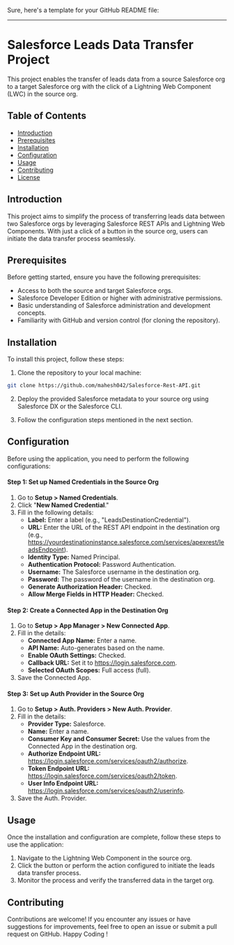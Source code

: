 Sure, here's a template for your GitHub README file:

---

# Salesforce Leads Data Transfer Project

This project enables the transfer of leads data from a source Salesforce org to a target Salesforce org with the click of a Lightning Web Component (LWC) in the source org.

## Table of Contents

- [Introduction](#introduction)
- [Prerequisites](#prerequisites)
- [Installation](#installation)
- [Configuration](#configuration)
- [Usage](#usage)
- [Contributing](#contributing)
- [License](#license)

## Introduction

This project aims to simplify the process of transferring leads data between two Salesforce orgs by leveraging Salesforce REST APIs and Lightning Web Components. With just a click of a button in the source org, users can initiate the data transfer process seamlessly.

## Prerequisites

Before getting started, ensure you have the following prerequisites:

- Access to both the source and target Salesforce orgs.
- Salesforce Developer Edition or higher with administrative permissions.
- Basic understanding of Salesforce administration and development concepts.
- Familiarity with GitHub and version control (for cloning the repository).


## Installation

To install this project, follow these steps:

1. Clone the repository to your local machine:

```bash
git clone https://github.com/mahesh042/Salesforce-Rest-API.git
```

2. Deploy the provided Salesforce metadata to your source org using Salesforce DX or the Salesforce CLI.

3. Follow the configuration steps mentioned in the next section.

## Configuration

Before using the application, you need to perform the following configurations:

#### Step 1: Set up Named Credentials in the Source Org

1. Go to **Setup > Named Credentials**.
2. Click "**New Named Credential**."
3. Fill in the following details:
   - **Label:** Enter a label (e.g., "LeadsDestinationCredential").
   - **URL:** Enter the URL of the REST API endpoint in the destination org (e.g., https://yourdestinationinstance.salesforce.com/services/apexrest/leadsEndpoint).
   - **Identity Type:** Named Principal.
   - **Authentication Protocol:** Password Authentication.
   - **Username:** The Salesforce username in the destination org.
   - **Password:** The password of the username in the destination org.
   - **Generate Authorization Header:** Checked.
   - **Allow Merge Fields in HTTP Header:** Checked.

#### Step 2: Create a Connected App in the Destination Org

1. Go to **Setup > App Manager > New Connected App**.
2. Fill in the details:
   - **Connected App Name:** Enter a name.
   - **API Name:** Auto-generates based on the name.
   - **Enable OAuth Settings:** Checked.
   - **Callback URL:** Set it to https://login.salesforce.com.
   - **Selected OAuth Scopes:** Full access (full).
3. Save the Connected App.

#### Step 3: Set up Auth Provider in the Source Org

1. Go to **Setup > Auth. Providers > New Auth. Provider**.
2. Fill in the details:
   - **Provider Type:** Salesforce.
   - **Name:** Enter a name.
   - **Consumer Key and Consumer Secret:** Use the values from the Connected App in the destination org.
   - **Authorize Endpoint URL:** https://login.salesforce.com/services/oauth2/authorize.
   - **Token Endpoint URL:** https://login.salesforce.com/services/oauth2/token.
   - **User Info Endpoint URL:** https://login.salesforce.com/services/oauth2/userinfo.
3. Save the Auth. Provider.


## Usage

Once the installation and configuration are complete, follow these steps to use the application:

1. Navigate to the Lightning Web Component in the source org.
2. Click the button or perform the action configured to initiate the leads data transfer process.
3. Monitor the process and verify the transferred data in the target org.

## Contributing

Contributions are welcome! If you encounter any issues or have suggestions for improvements, feel free to open an issue or submit a pull request on GitHub. Happy Coding !
